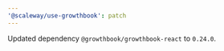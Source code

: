 ```yaml
---
'@scaleway/use-growthbook': patch
---
```


Updated dependency `@growthbook/growthbook-react` to `0.24.0`.
